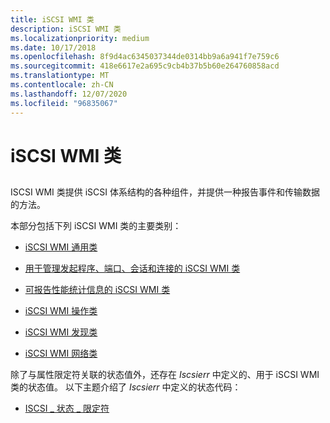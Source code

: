 ```yaml
---
title: iSCSI WMI 类
description: iSCSI WMI 类
ms.localizationpriority: medium
ms.date: 10/17/2018
ms.openlocfilehash: 8f9d4ac6345037344de0314bb9a6a941f7e759c6
ms.sourcegitcommit: 418e6617e2a695c9cb4b37b5b60e264760858acd
ms.translationtype: MT
ms.contentlocale: zh-CN
ms.lasthandoff: 12/07/2020
ms.locfileid: "96835067"
---
```

# <a name="iscsi-wmi-classes"></a>iSCSI WMI 类


## <span id="ddk_iscsi_wmi_classes_kr"></span><span id="DDK_ISCSI_WMI_CLASSES_KR"></span>


ISCSI WMI 类提供 iSCSI 体系结构的各种组件，并提供一种报告事件和传输数据的方法。

本部分包括下列 iSCSI WMI 类的主要类别：

-   [iSCSI WMI 通用类](iscsi-wmi-common-classes.md)

-   [用于管理发起程序、端口、会话和连接的 iSCSI WMI 类](iscsi-wmi-classes-that-manage-initiators--ports--sessions-and-connecti.md)

-   [可报告性能统计信息的 iSCSI WMI 类](iscsi-wmi-classes-that-report-performance-statistics.md)

-   [iSCSI WMI 操作类](iscsi-wmi-operations-classes.md)

-   [iSCSI WMI 发现类](iscsi-wmi-discovery-classes.md)

-   [iSCSI WMI 网络类](iscsi-wmi-network-classes.md)

除了与属性限定符关联的状态值外，还存在 *Iscsierr* 中定义的、用于 iSCSI WMI 类的状态值。 以下主题介绍了 *Iscsierr* 中定义的状态代码：

-   [ISCSI \_ 状态 \_ 限定符](iscsi-status-qualifiers.md)

 

 





